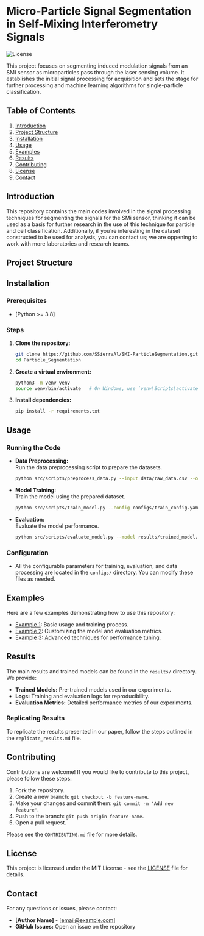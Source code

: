 # **Micro-Particle Signal Segmentation in Self-Mixing Interferometry Signals**

![License](https://img.shields.io/badge/license-MIT-green.svg)  

This project focuses on segmenting induced modulation signals from an SMI sensor as microparticles pass through the laser sensing volume. It establishes the initial signal processing for acquisition and sets the stage for further processing and machine learning algorithms for single-particle classification.

## **Table of Contents**
1. [Introduction](#introduction)
2. [Project Structure](#project-structure)
3. [Installation](#installation)
4. [Usage](#usage)
5. [Examples](#examples)
6. [Results](#results)
7. [Contributing](#contributing)
8. [License](#license)
9. [Contact](#contact)

## **Introduction**

This repository contains the main codes involved in the signal processing techniques for segmenting the signals for the SMi sensor, thinking it can be used as a basis for further research in the use of this technique for particle and cell classification. Additionally, if you´re interesting in the dataset constructed to be used for analysis, you can contact us; we are oppening to work with more laboratories and research teams.

## **Project Structure**




## **Installation**

### Prerequisites
- [Python >= 3.8]

### Steps
1. **Clone the repository:**
    ```bash
    git clone https://github.com/SSierraAl/SMI-ParticleSegmentation.git
    cd Particle_Segmentation
    ```

2. **Create a virtual environment:**
    ```bash
    python3 -m venv venv
    source venv/bin/activate   # On Windows, use `venv\Scripts\activate`
    ```

3. **Install dependencies:**
    ```bash
    pip install -r requirements.txt
    ```

## **Usage**

### Running the Code

- **Data Preprocessing:**  
    Run the data preprocessing script to prepare the datasets.
    ```bash
    python src/scripts/preprocess_data.py --input data/raw_data.csv --output data/processed_data.csv
    ```

- **Model Training:**  
    Train the model using the prepared dataset.
    ```bash
    python src/scripts/train_model.py --config configs/train_config.yaml
    ```

- **Evaluation:**  
    Evaluate the model performance.
    ```bash
    python src/scripts/evaluate_model.py --model results/trained_model.pth
    ```

### Configuration
- All the configurable parameters for training, evaluation, and data processing are located in the `configs/` directory. You can modify these files as needed.

## **Examples**

Here are a few examples demonstrating how to use this repository:

- [Example 1](notebooks/example_1.ipynb): Basic usage and training process.
- [Example 2](notebooks/example_2.ipynb): Customizing the model and evaluation metrics.
- [Example 3](notebooks/example_3.ipynb): Advanced techniques for performance tuning.

## **Results**

The main results and trained models can be found in the `results/` directory. We provide:
- **Trained Models:** Pre-trained models used in our experiments.
- **Logs:** Training and evaluation logs for reproducibility.
- **Evaluation Metrics:** Detailed performance metrics of our experiments.

### Replicating Results

To replicate the results presented in our paper, follow the steps outlined in the `replicate_results.md` file.

## **Contributing**

Contributions are welcome! If you would like to contribute to this project, please follow these steps:

1. Fork the repository.
2. Create a new branch: `git checkout -b feature-name`.
3. Make your changes and commit them: `git commit -m 'Add new feature'`.
4. Push to the branch: `git push origin feature-name`.
5. Open a pull request.

Please see the `CONTRIBUTING.md` file for more details.

## **License**

This project is licensed under the MIT License - see the [LICENSE](LICENSE) file for details.

## **Contact**

For any questions or issues, please contact:

- **[Author Name]** - [email@example.com]
- **GitHub Issues:** Open an issue on the repository

